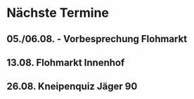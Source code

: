 # Nächste Termine
## 05./06.08. - Vorbesprechung Flohmarkt
## 13.08. Flohmarkt Innenhof
## 26.08. Kneipenquiz Jäger 90
